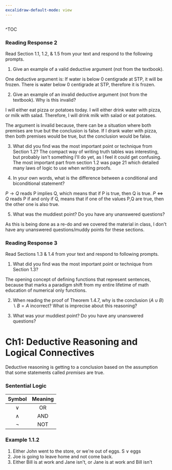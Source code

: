 ```yaml
---
excalidraw-default-mode: view
---
```


```toc

```

^TOC

### **Reading Response 2**

Read Section 1.1, 1.2, & 1.5 from your text and respond to the following prompts.

1.  Give an example of a valid deductive argument (not from the textbook).

One deductive argument is: If water is below 0 centigrade at STP, it will be frozen. There is water below 0 centigrade at STP, therefore it is frozen.

2.  Give an example of an invalid deductive argument (not from the textbook). Why is this invalid?


I will either eat pizza or potatoes today.
I will either drink water with pizza, or milk with salad.
Therefore, I will drink milk with salad or eat potatoes.

The argument is invalid because, there can be a situation where both premises are true but the conclusion is false. If I drank water with pizza, then both premises would be true, but the conclusion would be false.

3.  What did you find was the most important point or technique from Section 1.2?
The compact way of writing truth tables was interesting, but probably isn't something I'll do yet, as I feel it could get confusing. The most important part from section 1.2 was page 21 which detailed many laws of logic to use when writing proofs.

4.  In your own words, what is the difference between a conditional and biconditional statement?

$P\to Q$ reads P implies Q, which means that if P is true, then Q is true. $P\iff Q$ reads P if and only if Q, means that if one of the values P,Q are true, then the other one is also true.

5.  What was the muddiest point? Do you have any unanswered questions?

As this is being done as a re-do and we covered the material in class, I don't have any unanswered questions/muddy points for these sections.


### **Reading Response 3**
Read Sections 1.3 & 1.4 from your text and respond to following prompts.

1.  What did you find was the most important point or technique from Section 1.3?


The opening concept of defining functions that represent sentences, because that marks a paradigm shift from my entire lifetime of math education of numerical only functions.

2.  When reading the proof of Theorem 1.4.7, why is the conclusion $(A\cup B)\backslash B = A$ incorrect? What is imprecise about this reasoning?



3.  What was your muddiest point? Do you have any unanswered questions?

# Ch1: Deductive Reasoning and Logical Connectives

Deductive reasoning is getting to a conclusion based on the assumption that some statements called *premises* are true. 

### Sentential Logic

| Symbol | Meaning |
| :---: | :---: |
| $\vee$ | OR |
| $\wedge$ | AND |
|$\neg$ | NOT |

### Example 1.1.2

1. Either John went to the store, or we're out of eggs.
		S $\vee$ eggs
2. Joe is going to leave home and not come back.
3. Either Bill is at work and Jane isn't, or Jane is at work and Bill isn't



